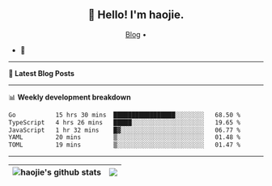 <h2 align="center">👋 Hello! I'm haojie.</h2>
<p align="center">
  <a href="https://aoyouer.com">Blog</a> •
</p>


- 🔭 


-------

**📝 Latest Blog Posts**


-------

📊 **Weekly development breakdown**
<!--START_SECTION:waka-->

```txt
Go           15 hrs 30 mins  █████████████████░░░░░░░░   68.50 %
TypeScript   4 hrs 26 mins   █████░░░░░░░░░░░░░░░░░░░░   19.65 %
JavaScript   1 hr 32 mins    █▓░░░░░░░░░░░░░░░░░░░░░░░   06.77 %
YAML         20 mins         ▒░░░░░░░░░░░░░░░░░░░░░░░░   01.48 %
TOML         19 mins         ▒░░░░░░░░░░░░░░░░░░░░░░░░   01.47 %
```

<!--END_SECTION:waka-->

-------



| <img align="center" src="https://github-readme-stats.vercel.app/api?username=haojie06&show_icons=true&theme=graywhite&show_icons=true&count_private=true&include_all_commits=true&hide_border=true" alt="haojie's github stats" /> | <img align="center" src="https://github-readme-stats.vercel.app/api/top-langs/?username=haojie06&layout=compact&theme=graywhite&hide_border=true&hide=css,html" /> |
| ------------- | ------------- |



